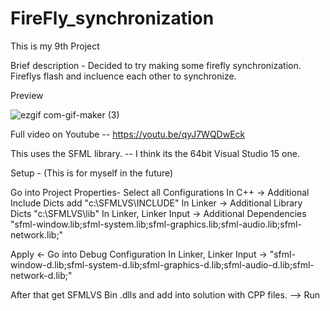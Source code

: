 # FireFly_synchronization
 

This is my 9th Project

Brief description - 
   Decided to try making some firefly synchronization.
   Fireflys flash and incluence each other to synchronize.

Preview

![ezgif com-gif-maker (3)](https://user-images.githubusercontent.com/67654528/114602842-fb47ae00-9c8e-11eb-80da-9d6918ce10e4.gif)


Full video on Youtube -- https://youtu.be/qyJ7WQDwEck

This uses the SFML library. -- I think its the 64bit Visual Studio 15 one.

Setup - (This is for myself in the future)

Go into Project Properties- Select all Configurations In C++ -> Additional Include Dicts add "c:\SFMLVS\INCLUDE" In Linker -> Additional Library Dicts "c:\SFMLVS\lib" In Linker, Linker Input -> Additional Dependencies "sfml-window.lib;sfml-system.lib;sfml-graphics.lib;sfml-audio.lib;sfml-network.lib;"

Apply <- Go into Debug Configuration In Linker, Linker Input -> "sfml-window-d.lib;sfml-system-d.lib;sfml-graphics-d.lib;sfml-audio-d.lib;sfml-network-d.lib;"

After that get SFMLVS Bin .dlls and add into solution with CPP files. --> Run
